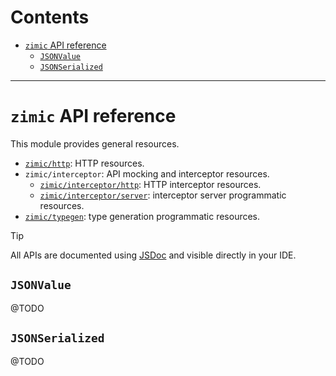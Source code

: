 # Contents <!-- omit from toc -->

- [`zimic` API reference](#zimic-api-reference)
  - [`JSONValue`](#jsonvalue)
  - [`JSONSerialized`](#jsonserialized)

---

# `zimic` API reference

This module provides general resources.

- [`zimic/http`](api-zimic-http): HTTP resources.
- `zimic/interceptor`: API mocking and interceptor resources.
  - [`zimic/interceptor/http`](api-zimic-interceptor-http): HTTP interceptor resources.
  - [`zimic/interceptor/server`](api-zimic-interceptor-server): interceptor server programmatic resources.
- [`zimic/typegen`](api-zimic-typegen): type generation programmatic resources.

> [!TIP]
>
> All APIs are documented using [JSDoc](https://jsdoc.app) and visible directly in your IDE.

## `JSONValue`

@TODO

## `JSONSerialized`

@TODO
